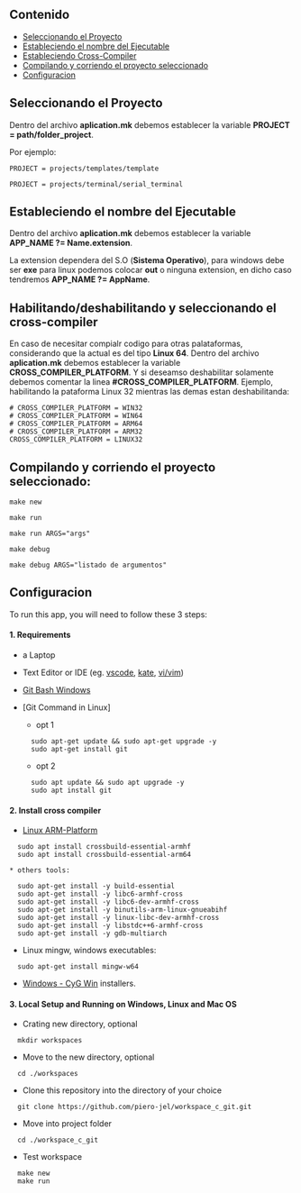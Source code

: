 ## Contenido
* [Seleccionando el Proyecto](#seleccionando-el-proyecto)
* [Estableciendo el nombre del Ejecutable](#estableciendo-el-nombre-del-ejecutable)
* [Estableciendo Cross-Compiler](#estableciendo-cross-compiler)
* [Compilando y corriendo el proyecto seleccionado](#compilando-y-corriendo-el-proyecto-seleccionado)
* [Configuracion](#configuracion)


## Seleccionando el Proyecto
  Dentro del archivo **aplication.mk** debemos establecer la variable **PROJECT = __path/folder_project__**. 
  
  Por ejemplo:
  ~~~  
  PROJECT = projects/templates/template
  ~~~
  
  ~~~
  PROJECT = projects/terminal/serial_terminal
  ~~~
  
  
  
## Estableciendo el nombre del Ejecutable
  Dentro del archivo **aplication.mk** debemos establecer la variable **APP_NAME ?= Name.extension**.
  
  La extension dependera del S.O (**Sistema Operativo**), para windows debe ser __exe__ para linux podemos colocar __out__ o ninguna extension, en dicho caso tendremos **APP_NAME ?= AppName**.
  
## Habilitando/deshabilitando y  seleccionando el cross-compiler
  En caso de necesitar compialr codigo para otras palataformas, considerando que la actual es del tipo **Linux 64**.
  Dentro del archivo **aplication.mk** debemos establecer la variable **CROSS_COMPILER_PLATFORM**. Y si deseamso deshabilitar solamente debemos comentar la linea **#CROSS_COMPILER_PLATFORM**.
  Ejemplo, habilitando la pataforma Linux 32 mientras las demas estan deshabilitanda:
  ~~~
  # CROSS_COMPILER_PLATFORM = WIN32
  # CROSS_COMPILER_PLATFORM = WIN64
  # CROSS_COMPILER_PLATFORM = ARM64
  # CROSS_COMPILER_PLATFORM = ARM32
  CROSS_COMPILER_PLATFORM = LINUX32
  ~~~
  
## Compilando y corriendo el proyecto seleccionado:
  ~~~
  make new
  ~~~
  ~~~
  make run
  ~~~
  ~~~
  make run ARGS="args"
  ~~~
  ~~~
  make debug
  ~~~
  ~~~
  make debug ARGS="listado de argumentos"
  ~~~

## Configuracion

To run this app, you will need to follow these 3 steps:

#### 1. Requirements
  - a Laptop

  - Text Editor or IDE (eg. [vscode](https://code.visualstudio.com/download), [kate](https://kate-editor.org/es/), [vi/vim](https://www.vim.org/download.php))

  - [Git Bash Windows](https://git-scm.com/downloads)
  - [Git Command in Linux]
  
    * opt 1
    ~~~
      sudo apt-get update && sudo apt-get upgrade -y          
      sudo apt-get install git
    ~~~
    
    * opt 2
    ~~~
      sudo apt update && sudo apt upgrade -y          
      sudo apt install git
    ~~~
    


#### 2. Install cross compiler
  
  - [Linux ARM-Platform](https://platformio.org/platforms/linux_arm) 
  ~~~
    sudo apt install crossbuild-essential-armhf
    sudo apt install crossbuild-essential-arm64
  ~~~
  
    * others tools:
  ~~~
    sudo apt-get install -y build-essential
    sudo apt-get install -y libc6-armhf-cross
    sudo apt-get install -y libc6-dev-armhf-cross
    sudo apt-get install -y binutils-arm-linux-gnueabihf
    sudo apt-get install -y linux-libc-dev-armhf-cross
    sudo apt-get install -y libstdc++6-armhf-cross
    sudo apt-get install -y gdb-multiarch
  ~~~
  
  - Linux mingw, windows executables:
  ~~~
    sudo apt-get install mingw-w64
  ~~~
  
  - [Windows - CyG Win](https://www.cygwin.com/setup-x86_64.exe) installers.
  
  
#### 3. Local Setup and Running on Windows, Linux and Mac OS

  - Crating new directory, optional
  ~~~
    mkdir workspaces
  ~~~
  
  - Move to the new directory, optional
  ~~~
    cd ./workspaces
  ~~~
  
  - Clone this repository into the directory of your choice
  ~~~
    git clone https://github.com/piero-jel/workspace_c_git.git
  ~~~

  - Move into project folder
  ~~~
    cd ./workspace_c_git
  ~~~

  - Test workspace
  ~~~
    make new
    make run  
  ~~~
  
  
  
